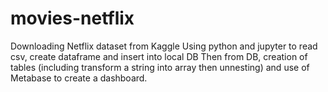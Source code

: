# movies-netflix
Downloading Netflix dataset from Kaggle
Using python and jupyter to read csv, create dataframe and insert into local DB
Then from DB, creation of tables (including transform a string into array then unnesting) and use of Metabase to create a dashboard.

